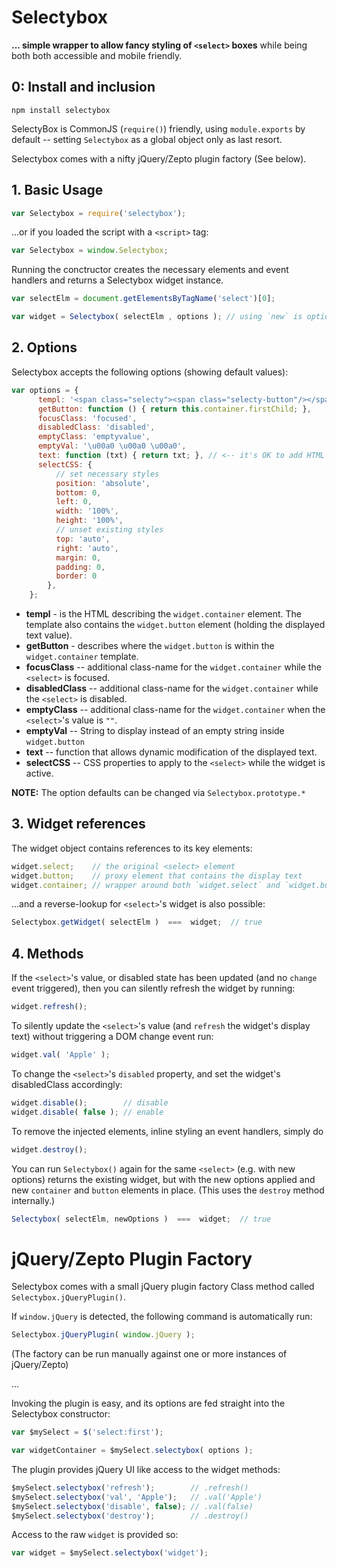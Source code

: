 # Selectybox 
**... simple wrapper to allow fancy styling of `<select>` boxes** while being both both accessible and mobile friendly.

## 0: Install and inclusion
 
```
npm install selectybox
```

SelectyBox is CommonJS (`require()`) friendly, using `module.exports` by default -- setting `Selectybox` as a global object only as last resort.

Selectybox comes with a nifty jQuery/Zepto plugin factory (See below).

## 1. Basic Usage

```js
var Selectybox = require('selectybox');
```
...or if you loaded the script with a `<script>` tag:

```js
var Selectybox = window.Selectybox;
```

Running the conctructor creates the necessary elements and event handlers and returns a Selectybox widget instance.

```js
var selectElm = document.getElementsByTagName('select')[0];

var widget = Selectybox( selectElm , options ); // using `new` is optional
```

## 2. Options

Selectybox accepts the following options (showing default values):

```js
var options = {
      templ: '<span class="selecty"><span class="selecty-button"/></span>',
      getButton: function () { return this.container.firstChild; },
      focusClass: 'focused',
      disabledClass: 'disabled',
      emptyClass: 'emptyvalue',
      emptyVal: '\u00a0 \u00a0 \u00a0',
      text: function (txt) { return txt; }, // <-- it's OK to add HTML markup
      selectCSS: {
          // set necessary styles
          position: 'absolute',
          bottom: 0,
          left: 0,
          width: '100%',
          height: '100%',
          // unset existing styles
          top: 'auto',
          right: 'auto',
          margin: 0,
          padding: 0,
          border: 0
        },
    };
```

* **templ** - is the HTML describing the `widget.container` element. The template also contains the `widget.button` element (holding the displayed text value).
* **getButton** - describes where the `widget.button` is within the `widget.container` template.
* **focusClass** -- additional class-name for the `widget.container` while the `<select>` is focused.
* **disabledClass** -- additional class-name for the `widget.container` while the `<select>` is disabled.
* **emptyClass** -- additional class-name for the `widget.container` when the `<select>`'s value is `""`.
* **emptyVal** -- String to display instead of an empty string inside `widget.button`
* **text** -- function that allows dynamic modification of the displayed text.
* **selectCSS** -- CSS properties to apply to the `<select>` while the widget is active.

**NOTE:** The option defaults can be changed via `Selectybox.prototype.*`


## 3. Widget references

The widget object contains references to its key elements:

```js
widget.select;    // the original <select> element
widget.button;    // proxy element that contains the display text
widget.container; // wrapper around both `widget.select` and `widget.button`
```

...and a reverse-lookup for `<select>`'s widget is also possible:

```js
Selectybox.getWidget( selectElm )  ===  widget;  // true
```

## 4. Methods

If the `<select>`'s value, or disabled state has been updated (and no `change` event triggered), then you can silently refresh the widget by running:

```js
widget.refresh();
```

To silently update the `<select>`'s value (and `refresh` the widget's display text) without triggering a DOM change event run:

```js
widget.val( 'Apple' );
```

To change the `<select>`'s `disabled` property, and set the widget's disabledClass accordingly:

```js
widget.disable();        // disable
widget.disable( false ); // enable
```

To remove the injected elements, inline styling an event handlers, simply do

```js
widget.destroy();
```

You can run `Selectybox()` again for the same `<select>` (e.g. with new options) returns the existing widget, but with the new options applied and new `container` and `button` elements in place. (This uses the `destroy` method internally.)

```js
Selectybox( selectElm, newOptions )  ===  widget;  // true
```


# jQuery/Zepto Plugin Factory

Selectybox comes with a small jQuery plugin factory Class method called `Selectybox.jQueryPlugin()`.

If `window.jQuery` is detected, the following command is automatically run:

```js
Selectybox.jQueryPlugin( window.jQuery );
```

(The factory can be run manually against one or more instances of jQuery/Zepto)

...

Invoking the plugin is easy, and its options are fed straight into the Selectybox constructor:

```js
var $mySelect = $('select:first');

var widgetContainer = $mySelect.selectybox( options );
```

The plugin provides jQuery UI like access to the widget methods:

```js
$mySelect.selectybox('refresh');        // .refresh()
$mySelect.selectybox('val', 'Apple');   // .val('Apple')
$mySelect.selectybox('disable', false); // .val(false)
$mySelect.selectybox('destroy');        // .destroy()
```

Access to the raw `widget` is provided so:

```js
var widget = $mySelect.selectybox('widget');
```
